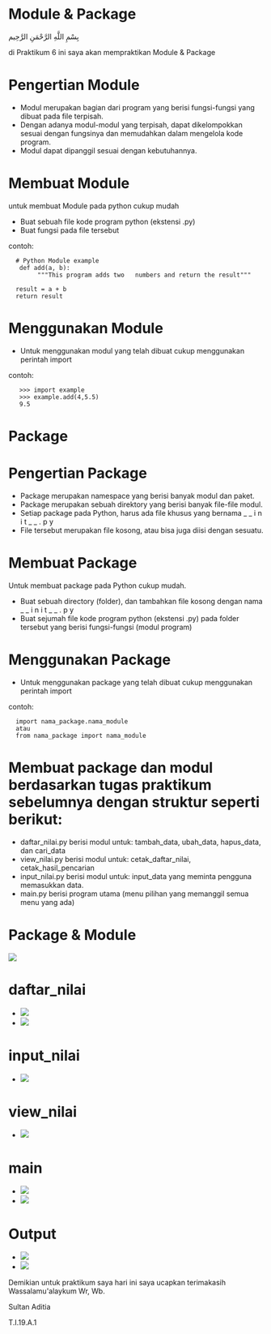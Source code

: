 # Module & Package

بِسْمِ اللَّهِ الرَّحْمَنِ الرَّحِيم

di Praktikum 6 ini saya akan mempraktikan Module & Package

# Pengertian Module
- Modul merupakan bagian dari program yang berisi fungsi-fungsi yang dibuat pada file terpisah.
- Dengan adanya modul-modul yang terpisah, dapat dikelompokkan sesuai dengan fungsinya dan memudahkan dalam mengelola kode program.
- Modul dapat dipanggil sesuai dengan kebutuhannya.

# Membuat Module
untuk membuat Module pada python cukup mudah
- Buat sebuah file kode program python (ekstensi .py)
- Buat fungsi pada file tersebut

contoh:

      # Python Module example 
       def add(a, b):
            """This program adds two   numbers and return the result"""
      
      result = a + b   
      return result
# Menggunakan Module
- Untuk menggunakan modul yang telah dibuat cukup menggunakan perintah import

contoh:

       >>> import example
       >>> example.add(4,5.5)
       9.5
    
# Package
# Pengertian Package
- Package merupakan namespace yang berisi banyak modul dan paket.
- Package merupakan sebuah direktory yang berisi banyak file-file modul.
- Setiap package pada Python, harus ada file khusus yang bernama _ _ i n i t _ _ . p y 
- File tersebut merupakan file kosong, atau bisa juga diisi dengan sesuatu.

# Membuat Package
Untuk membuat package pada Python cukup mudah. 
- Buat sebuah directory (folder), dan tambahkan file kosong dengan nama _ _ i n i t _ _ . p y 
- Buat sejumah file kode program python (ekstensi .py) pada folder tersebut yang berisi fungsi-fungsi (modul program)

# Menggunakan Package
- Untuk menggunakan package yang telah dibuat cukup menggunakan perintah import

contoh:
    
      import nama_package.nama_module
      atau 
      from nama_package import nama_module
    
# Membuat package dan modul berdasarkan tugas praktikum sebelumnya dengan struktur seperti berikut: 
-  daftar_nilai.py berisi modul untuk: tambah_data, ubah_data, hapus_data, dan cari_data
-  view_nilai.py berisi modul untuk: cetak_daftar_nilai, cetak_hasil_pencarian 
-  input_nilai.py berisi modul untuk: input_data yang meminta pengguna memasukkan data. 
-  main.py berisi program utama (menu pilihan yang memanggil semua menu yang ada)

# Package & Module
![](https://github.com/aditya-sultan/Tugas7_Praktikum6/blob/master/Capture.PNG)

# daftar_nilai
- ![](https://github.com/aditya-sultan/Tugas7_Praktikum6/blob/master/Capture1.PNG)
- ![](https://github.com/aditya-sultan/Tugas7_Praktikum6/blob/master/Capture2.PNG)

# input_nilai
- ![](https://github.com/aditya-sultan/Tugas7_Praktikum6/blob/master/Capture3.PNG)

# view_nilai
- ![](https://github.com/aditya-sultan/Tugas7_Praktikum6/blob/master/Capture4.PNG)

# main
- ![](https://github.com/aditya-sultan/Tugas7_Praktikum6/blob/master/Capture5.PNG)
- ![](https://github.com/aditya-sultan/Tugas7_Praktikum6/blob/master/Capture6.PNG)

# Output
- ![](https://github.com/aditya-sultan/Tugas7_Praktikum6/blob/master/Capture7.PNG)
- ![](https://github.com/aditya-sultan/Tugas7_Praktikum6/blob/master/Capture8.PNG)


Demikian untuk praktikum saya hari ini saya ucapkan terimakasih
Wassalamu'alaykum Wr, Wb.

Sultan Aditia

T.I.19.A.1
